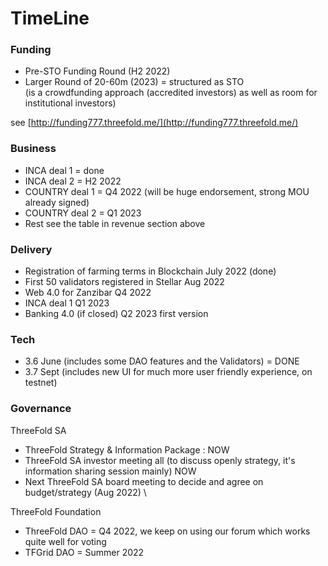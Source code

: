 # TimeLine


### Funding



* Pre-STO Funding Round  (H2 2022)  
* Larger Round of 20-60m (2023) = structured as STO  \
(is a crowdfunding approach (accredited investors) as well as room for institutional investors)

see [http://funding777.threefold.me/](http://funding777.threefold.me/) 


### Business



* INCA deal 1 = done
* INCA deal 2 = H2 2022
* COUNTRY deal 1 = Q4 2022 (will be huge endorsement, strong MOU already signed)
* COUNTRY deal 2 = Q1 2023 
* Rest see the table in revenue section above


### Delivery



* Registration of farming terms in Blockchain 	July 2022 (done)
* First 50 validators registered in Stellar		Aug 2022
* Web 4.0 for Zanzibar				Q4 2022
* INCA deal 1 					Q1 2023
* Banking 4.0 (if closed)				Q2 2023 first version


### Tech



* 3.6	June (includes some DAO features and the Validators) = DONE
* 3.7	Sept (includes new UI for much more user friendly experience, on testnet)


### Governance

ThreeFold SA



* ThreeFold Strategy & Information Package	: NOW
* ThreeFold SA investor meeting all (to discuss openly strategy, it's information sharing session mainly)  NOW
* Next ThreeFold SA board meeting to decide and agree on budget/strategy (Aug 2022) \


ThreeFold Foundation



* ThreeFold DAO = Q4 2022, we keep on using our forum which works quite well for voting
* TFGrid DAO = Summer 2022